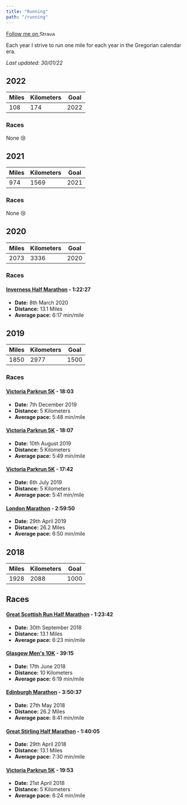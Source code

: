 ```yaml
---
title: "Running"
path: "/running"
---
```


<a class="strava-badge" href="https://strava.com/athletes/25189775" target="_clean">
    Follow me on
    <img src="https://badges.strava.com/logo-strava.png" alt="Strava" height="13" width="51" />
</a>

Each year I strive to run one mile for each year in the Gregorian calendar era.

_Last updated: 30/01/22_

## 2022

| Miles | Kilometers | Goal |
| ----- | ---------- | ---- |
| 108   | 174        | 2022 |

### Races

None 😢

## 2021

| Miles | Kilometers | Goal |
| ----- | ---------- | ---- |
| 974   | 1569        | 2021 |

### Races

None 😢

## 2020

| Miles | Kilometers | Goal |
| ----- | ---------- | ---- |
| 2073  | 3336       | 2020 |

### Races

#### [Inverness Half Marathon](https://www.invernesshalfmarathon.co.uk/results/1/2020/?epage=1&sort=Position&text-search=Blackwood) - 1:22:27

- **Date:** 8th March 2020
- **Distance:** 13.1 Miles
- **Average pace:** 6:17 min/mile

## 2019

| Miles | Kilometers | Goal |
| ----- | ---------- | ---- |
| 1850  | 2977       | 1500 |

### Races

#### [Victoria Parkrun 5K](https://www.strava.com/activities/2916527080) - 18:03

- **Date:** 7th December 2019
- **Distance:** 5 Kilometers
- **Average pace:** 5:48 min/mile

#### [Victoria Parkrun 5K](https://www.strava.com/activities/2606195825) - 18:07

- **Date:** 10th August 2019
- **Distance:** 5 Kilometers
- **Average pace:** 5:49 min/mile

#### [Victoria Parkrun 5K](https://www.strava.com/activities/2508246526) - 17:42

- **Date:** 6th July 2019
- **Distance:** 5 Kilometers
- **Average pace:** 5:41 min/mile

#### [London Marathon](https://www.strava.com/activities/2325642618) - 2:59:50

- **Date:** 29th April 2019
- **Distance:** 26.2 Miles
- **Average pace:** 6:50 min/mile

## 2018

| Miles | Kilometers | Goal |
| ----- | ---------- | ---- |
| 1928  | 2088       | 1000 |

## Races

#### [Great Scottish Run Half Marathon](https://www.strava.com/activities/1875311452) - 1:23:42

- **Date:** 30th September 2018
- **Distance:** 13.1 Miles
- **Average pace:** 6:23 min/mile

#### [Glasgow Men's 10K](https://www.strava.com/activities/1643877751) - 39:15

- **Date:** 17th June 2018
- **Distance:** 10 Kilometers
- **Average pace:** 6:19 min/mile

#### [Edinburgh Marathon](https://www.strava.com/activities/1599709947) - 3:50:37

- **Date:** 27th May 2018
- **Distance:** 26.2 Miles
- **Average pace:** 8:41 min/mile

#### [Great Stirling Half Marathon](https://www.strava.com/activities/1538489209) - 1:40:05

- **Date:** 29th April 2018
- **Distance:** 13.1 Miles
- **Average pace:** 7:30 min/mile

#### [Victoria Parkrun 5K](https://www.strava.com/activities/1521698076) - 19:53

- **Date:** 21st April 2018
- **Distance:** 5 Kilometers
- **Average pace:** 6:24 min/mile
